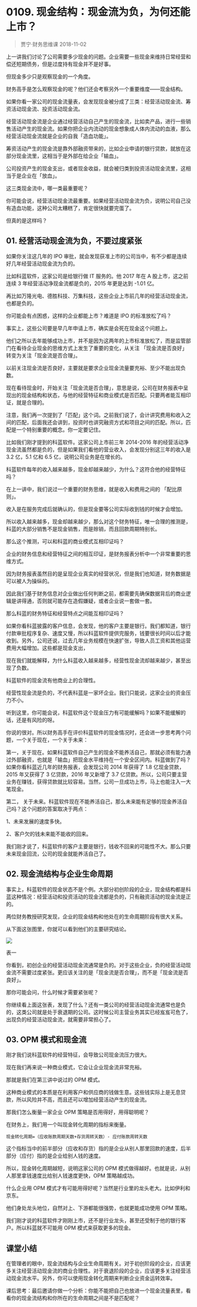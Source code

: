 # 0109. 现金结构：现金流为负，为何还能上市？
> 贾宁·财务思维课
2018-11-02

上一讲我们讨论了公司需要多少现金的问题。企业需要一些现金来维持日常经营和偿还短期债务，但是过度持有现金并不是好事。

但现金多少只是观察现金的一个角度。

财务高手是怎么观察现金的呢？他们还会考察另外一个重要维度——现金结构。

如果你看一家公司的现金流量表，会发现现金被分成了三类：经营活动现金流、筹资活动现金流、投资活动现金流。

经营活动现金流是企业通过经营活动自己产生的现金流，比如卖产品，进行一些销售活动产生的现金流。如果你把企业内流动的现金想象成人体内流动的血液，那么经营活动现金流就是企业的自我「造血功能」。

筹资活动产生的现金流是靠外部融资带来的，比如企业申请的银行贷款，就放在这部分现金流里，这相当于是外部在给企业「输血」。

公司投资产生的现金支出，或者现金收益，就会被归类到投资活动现金流里，这相当于是企业在「放血」。

这三类现金流中，哪一类最重要呢？

你可能会说，经营活动现金流最重要。如果经营活动现金流为负，说明公司自己没有造血功能，这种公司太糟糕了，肯定很快就要完蛋了。

但真的是这样吗？

## 01. 经营活动现金流为负，不要过度紧张

如果你关注这几年的 IPO 审批，就会发现获准上市的公司当中，有不少都是连续好几年经营活动现金流为负的。

比如科蓝软件，这家公司是给银行做 IT 服务的。他 2017 年在 A 股上市，这之前连续 3 年经营活动净现金流都是负的，2015 年更是达到 -1.01 亿。

再比如万隆光电、德胜科技、万集科技，这些企业上市前几年的经营活动现金流，也都是负的。

你可能会有点困惑，这样的企业都能上市？难道是 IPO 的标准放松了吗？

事实上，这些公司要是早几年申请上市，确实是会死在现金这个问题上。

他们之所以去年能够成功上市，并不是因为这两年的上市标准放松了，而是监管部门在看待企业现金的思维方式上发生了重要的变化，从关注 「现金流是否良好」转变为关注「现金流是否合理」。

以前关注现金流是否良好，主要就是要求企业现金流量要充裕、至少不能出现负数。

现在看待现金时，开始关注「现金流是否合理」，意思是说，公司在财务报表中呈现出的现金结构和状态，与他的经营特征和商业模式是否匹配。只要两者能互相印证，就是合理的。

注意，我们再一次提到了「匹配」这个词。之前我们说了，会计讲究费用和收入之间的匹配，后面我还会讲到，投资时也讲究融资方式和项目之间的匹配。所以，匹配是一个特别重要的概念。你一定要记住。

比如我们刚才提到的科蓝软件。这家公司上市前三年 2014-2016 年的经营活动净现金流虽然都是负的，但是如果我们看他的营业收入，会发现分别这三年的收入是 3.2 亿，5.1 亿和 6.5 亿，说明公司业务是在增长的。

科蓝软件每年的收入越来越多，现金却越来越少，为什么？这符合他的经营特征吗？

在上一讲中，我们说过一个重要的财务思维，就是收入和费用之间的 「配比原则」。

收入是在服务完成后就确认的，但是现金要等公司实际收到钱的时候才会增加。

所以收入越来越多，现金却越来越少，那么对这个财务特征，唯一合理的推测是，科蓝的大部分销售不是现金销售，而是赊销，而且回款周期特别长。

那么这个推测，可以和科蓝的商业模式互相印证吗？

企业的财务信息和经营特征之间的相互印证，是财务报表分析中一个非常重要的思维方式。

因为财务报表虽然目的是呈现企业真实的经营状况，但是我们也知道，财务数据是可以被人为操纵的。

因此我们基于财务信息对企业做出任何判断之前，都需要先确保数据背后的商业逻辑是讲得通，否则就可能存在造假嫌疑，或者企业说一套做一套。

那么科蓝的财务特征和经营特点之间能互相印证吗？

如果你看科蓝披露的客户信息，会发现，他的客户主要是银行。我们都知道，银行付款审批程序复杂、速度又慢，所以科蓝软件提供完服务，钱要很长时间以后才能收到。另外，公司还说，过去几年业务规模在快速扩张，导致人员工资和其他运营费用大幅增加。这些都是现金支出，

现在我们就能解释，为什么科蓝收入越来越多，经营性现金流却越来越少，甚至出现了负数。

科蓝软件的现金流有他商业上的合理性。

经营性现金流是负的，不代表科蓝是一家坏企业。我们只能说，这家企业的资金压力不小。

听到这里，你可能会说，科蓝软件这个现金压力有可能缓解吗？如果不能缓解的话，还是有风险的呀。

你说的很对。所以财务高手在评价科蓝软件的现金情况时，还会进一步思考两个问题，一个关于现在，一个关于未来：

第一，关于现在。如果科蓝软件自己产生的现金不能养活自己，那就必须有能力通过外部融资，也就是「输血」把现金水平维持在一个安全区间内。科蓝做到了吗？如果你看科蓝近几年的财务报表，会发现公司 2014 年获得了 1.8 亿现金贷款，2015 年又获得了 3 亿贷款，2016 年又新增了 3.7 亿贷款。所以，公司只要主营业务在赚钱，获得贷款就比较容易。当然，公司一旦成功上市，马上也能注入一大笔现金。

第二， 关于未来。科蓝软件现在不能养活自己，那么未来能有足够的现金养活自己吗？这个问题的答案取决于两点：

1、未来发展的速度多快。

2、客户欠的钱未来能不能收的回来。

我们刚才说了，科蓝软件的客户主要是银行，钱收不回来的可能性不大。那么只要未来现金回流，公司的现金就能养活自己了。

## 02. 现金流结构与企业生命周期

事实上，科蓝软件的现金状态不是个例。大部分初创阶段的企业，现金结构都是科蓝这种情况：经营活动和投资活动的现金流都是负的，只有融资活动的现金流是正的。

两位财务教授研究发现，企业的现金结构和他处在的生命周期阶段有很大关系。

从下面这张图里，你就可以看到他们的主要研究结论。

![](https://raw.githubusercontent.com/dalong0514/selfstudy/master/图片链接/金融/2019006.jpg)

表一

你看到，初创企业的经营活动现金流通常是负的。对于这些企业，负的经营活动现金流不需要过度紧张。更应该关注的是「现金流是否合理」，而不是「现金流是否良好」。

那你可能会问，什么时候才需要紧张呢？

你继续看上面这张表，发现了什么？还有一类公司的经营活动现金流通常也是负的，这类公司就是处于衰退期的公司。这时候公司主营业务其实已经岌岌可危了，出现负的经营活动现金流，就需要非常担心了。

## 03. OPM 模式和现金流

刚才我们说科蓝软件的经营特征，会导致公司现金流压力很大。

现在我们再来说一种商业模式，它会让企业现金流非常充裕。

那就是我们在第三讲中说过的 OPM 模式。

这种商业模式的本质是在利用客户和供应商的钱做生意。这些钱实际上是无息贷款，所以风险并不高，而且还可以增加经营活动产生的现金流。

那我们怎么衡量一家企业 OPM 策略是否用得好，用得聪明呢？

在财务上，我们用一个叫现金转化周期的指标来衡量。

	现金转化周期=（应收账款周期天数+存货周转天数）- 应付账款周转天数

这个指标当中的前半部分（应收和存货）指的是企业从别人那里回款的速度，后半部分（应付）指的是企业给别人钱的速度。

所以，现金转化周期越短，说明这家公司的 OPM 模式做得越好。也就是说，从别人那里拿钱速度比给别人钱速度更快，OPM 策略越成功。

什么企业用 OPM 模式才有可能用得好呢？当然是行业里的龙头老大。比如伊利和京东。

他们身处龙头地位，自然对上、下游都能很强势，也就更能成功使用 OPM 策略。

我们刚才说的科蓝软件才刚刚上市，还不是行业龙头，甚至还受制于他的银行客户。所以科蓝就不可能用 OPM 模式来获取更多的现金。

## 课堂小结

在管理者的眼中，现金流结构与企业生命周期有关。对于初创阶段的企业，应该更多关注经营活动现金流的商业合理性。对于衰退阶段的企业，应该更多关注经营活动现金流水平。另外，你可以使用现金转化周期来判断企业资金运转效率。

课后思考：最后邀请你做一个分析：你能不能把自己也放进一个现金流量表里，看看你的现金流结构和你所在的生命周期之间是不是匹配呢？
